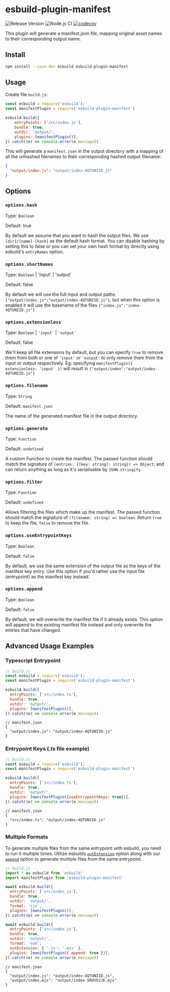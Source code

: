# esbuild-plugin-manifest

![Release Version](https://img.shields.io/github/v/release/jfortunato/esbuild-plugin-manifest)
![Node.js CI](https://github.com/jfortunato/esbuild-plugin-manifest/workflows/Node.js%20CI/badge.svg)
[![codecov](https://codecov.io/gh/jfortunato/esbuild-plugin-manifest/graph/badge.svg?token=TWEQVWQ09G)](https://codecov.io/gh/jfortunato/esbuild-plugin-manifest)

This plugin will generate a manifest.json file, mapping original asset names to their corresponding output name.

## Install

```bash
npm install --save-dev esbuild esbuild-plugin-manifest
```

## Usage

Create file `build.js`:

```js
const esbuild = require('esbuild');
const manifestPlugin = require('esbuild-plugin-manifest')

esbuild.build({
    entryPoints: ['src/index.js'],
    bundle: true,
    outdir: 'output/',
    plugins: [manifestPlugin()],
}).catch((e) => console.error(e.message))
```

This will generate a `manifest.json` in the output directory with a mapping of all the unhashed filenames to their corresponding hashed output filename:

```json
{
  "output/index.js": "output/index-4QTUNIID.js"
}
```

## Options

### `options.hash`

Type: `Boolean`

Default: true

By default we assume that you want to hash the output files. We use `[dir]/[name]-[hash]` as the default hash format. You can disable hashing by setting this to false or you can set your own hash format by directly using esbuild's `entryNames` option.

### `options.shortNames`

Type: `Boolean` | 'input' | 'output'

Default: false

By default we will use the full input and output paths `{"output/index.js":"output/index-4QTUNIID.js"}`, but when this option is enabled it will use the basename of the files `{"index.js":"index-4QTUNIID.js"}`

### `options.extensionless`

Type: `Boolean` | `'input'` | `'output'`

Default: false

We'll keep all file extensions by default, but you can specify `true` to remove them from both or one of `'input'` or `'output'` to only remove them from the input or output respectively. Eg: specifying `manifestPlugin({ extensionless: 'input' })` will result in `{"output/index":"output/index-4QTUNIID.js"}`

### `options.filename`

Type: `String`

Default: `manifest.json`

The name of the generated manifest file in the output directory.

### `options.generate`

Type: `Function`

Default: `undefined`

A custom Function to create the manifest. The passed function should match the signature of `(entries: {[key: string]: string}) => Object`; and can return anything as long as it's serialisable by `JSON.stringify`.

### `options.filter`

Type: `Function`

Default: `undefined`

Allows filtering the files which make up the manifest. The passed function should match the signature of `(filename: string) => boolean`. Return `true` to keep the file, `false` to remove the file.

### `options.useEntrypointKeys`

Type: `Boolean`

Default: `false`

By default, we use the same extension of the output file as the keys of the manifest key entry. Use this option if you'd rather use the input file (entrypoint) as the manifest key instead.

### `options.append`

Type: `Boolean`

Default: `false`

By default, we will overwrite the manifest file if it already exists. This option will append to the existing manifest file instead and only overwrite the entries that have changed.

## Advanced Usage Examples

### Typescript Entrypoint

```js
// build.js
const esbuild = require('esbuild');
const manifestPlugin = require('esbuild-plugin-manifest')

esbuild.build({
  entryPoints: ['src/index.ts'],
  bundle: true,
  outdir: 'output/',
  plugins: [manifestPlugin()],
}).catch((e) => console.error(e.message))
```

```json5
// manifest.json
{
  "output/index.js": "output/index-4QTUNIID.js"
}
```

### Entrypoint Keys (.ts file example)

```js
// build.js
const esbuild = require('esbuild');
const manifestPlugin = require('esbuild-plugin-manifest')

esbuild.build({
  entryPoints: ['src/index.ts'],
  bundle: true,
  outdir: 'output/',
  plugins: [manifestPlugin({useEntrypointKeys: true})],
}).catch((e) => console.error(e.message))
```

```json5
// manifest.json
{
  "src/index.ts": "output/index-4QTUNIID.js"
}
```

### Multiple Formats

To generate multiple files from the same entrypoint with esbuild, you need to run it multiple times. Utilize esbuilds [`outExtension`](https://esbuild.github.io/api/#out-extension) option along with our [`append`](https://github.com/jfortunato/esbuild-plugin-manifest#optionsappend) option to generate multiple files from the same entrypoint.

```js
// build.js
import * as esbuild from 'esbuild'
import manifestPlugin from 'esbuild-plugin-manifest'

await esbuild.build({
  entryPoints: ['src/index.js'],
  bundle: true,
  outdir: 'output/',
  format: 'cjs',
  plugins: [manifestPlugin()],
}).catch((e) => console.error(e.message))

await esbuild.build({
  entryPoints: ['src/index.js'],
  bundle: true,
  outdir: 'output/',
  format: 'esm',
  outExtension: { '.js': '.mjs' },
  plugins: [manifestPlugin({ append: true })],
}).catch((e) => console.error(e.message))

```

```json5
// manifest.json
{
  "output/index.js": "output/index-4QTUNIID.js",
  "output/index.mjs": "output/index-5RUVOJJE.mjs"
}
```
